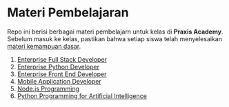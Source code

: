 # Materi Pembelajaran

Repo ini berisi berbagai materi pembelajarn untuk kelas di **Praxis Academy**. Sebelum masuk ke
kelas, pastikan bahwa setiap siswa telah menyelesaikan [materi kemampuan dasar](kemampuan-dasar.md).

1. [Enterprise Full Stack Developer](enterprise-full-stack/)
2. [Enterprise Python Developer](enterprise-python/)
3. [Enterprise Front End Developer](enterprise-front-end/)
4. [Mobile Application Developer](mobile-app-dev/)
5. [Node.js Programming](node.js/)
6. [Python Programming for Artificial Intelligence](python-ai/)

